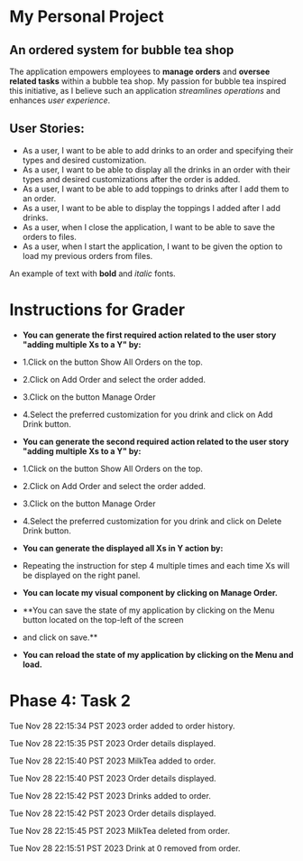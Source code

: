 # My Personal Project

## An ordered system for bubble tea shop

The application empowers employees to **manage orders** and **oversee related tasks** within a bubble tea shop. 
My passion for bubble tea inspired this initiative, as I believe such an application *streamlines operations* 
and enhances *user experience*.


## User Stories:
- As a user, I want to be able to add drinks to an order and specifying their types and desired customization.
- As a user, I want to be able to display all the drinks in an order with their types and desired customizations after the order is added.
- As a user, I want to be able to add toppings to drinks after I add them to an order.
- As a user, I want to be able to display the toppings I added after I add drinks.
- As a user, when I close the application, I want to be able to save the orders to files.
- As a user, when I start the application, I want to be given the option to load my previous orders from files.

An example of text with **bold** and *italic* fonts.  


# Instructions for Grader

- **You can generate the first required action related to the user story "adding multiple Xs to a Y" by:**
- 1.Click on the button Show All Orders on the top.
- 2.Click on Add Order and select the order added.
- 3.Click on the button Manage Order
- 4.Select the preferred customization for you drink and click on Add Drink button.

- **You can generate the second required action related to the user story "adding multiple Xs to a Y" by:**
- 1.Click on the button Show All Orders on the top.
- 2.Click on Add Order and select the order added.
- 3.Click on the button Manage Order
- 4.Select the preferred customization for you drink and click on Delete Drink button.

- **You can generate the displayed all Xs in Y action by:**
- Repeating the instruction for step 4 multiple times and each time Xs will be displayed on the right panel.

- **You can locate my visual component by clicking on Manage Order.**

- **You can save the state of my application by clicking on the Menu button located on the top-left of the screen
- and click on save.**

- **You can reload the state of my application by clicking on the Menu and load.**


# Phase 4: Task 2
Tue Nov 28 22:15:34 PST 2023
order added to order history.

Tue Nov 28 22:15:35 PST 2023
Order details displayed.

Tue Nov 28 22:15:40 PST 2023
MilkTea added to order.

Tue Nov 28 22:15:40 PST 2023
Order details displayed.

Tue Nov 28 22:15:42 PST 2023
Drinks added to order.

Tue Nov 28 22:15:42 PST 2023
Order details displayed.

Tue Nov 28 22:15:45 PST 2023
MilkTea deleted from order.

Tue Nov 28 22:15:51 PST 2023
Drink at 0 removed from order.
